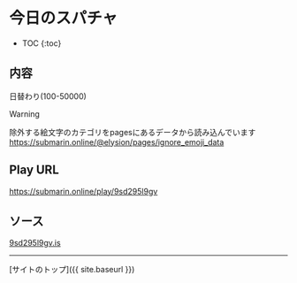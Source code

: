 # 今日のスパチャ

* TOC
{:toc}

## 内容
日替わり(100-50000)

> [!WARNING]
> 除外する絵文字のカテゴリをpagesにあるデータから読み込んでいます
> https://submarin.online/@elysion/pages/ignore_emoji_data


## Play URL

https://submarin.online/play/9sd295l9gv

## ソース

[9sd295l9gv.is](./../../src/submarin/9sd295l9gv.is)

----

[サイトのトップ]({{ site.baseurl }})
